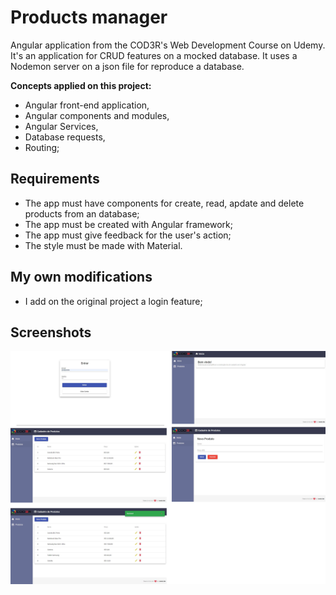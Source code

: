 # Products manager
Angular application from the COD3R's Web Development Course on Udemy.
It's an application for CRUD features on a mocked database. It uses a Nodemon server on a json file for reproduce a database.

**Concepts applied on this project:** 
- Angular front-end application, 
- Angular components and modules, 
- Angular Services, 
- Database requests, 
- Routing; 

## Requirements
- The app must have components for create, read, apdate and delete products from an database;
- The app must be created with Angular framework;
- The app must give feedback for the user's action;
- The style must be made with Material.

## My own modifications
- I add on the original project a login feature;

## Screenshots

![Screenshots of application](https://github.com/ze-nto/crud-produtos-angular/blob/master/screens.png)
